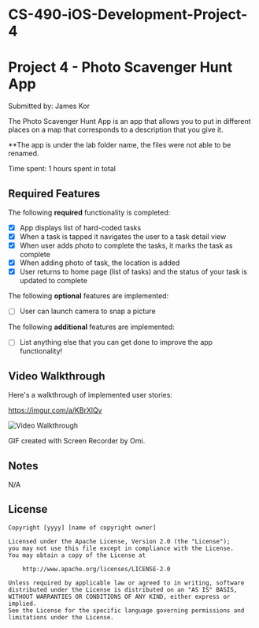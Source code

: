 # CS-490-iOS-Development-Project-4
# Project 4 - Photo Scavenger Hunt App

Submitted by: James Kor

The Photo Scavenger Hunt App is an app that allows you to put in different places on a map that corresponds to a description that you give it.

**The app is under the lab folder name, the files were not able to be renamed.

Time spent: 1 hours spent in total

## Required Features

The following **required** functionality is completed:

- [X] App displays list of hard-coded tasks
- [X] When a task is tapped it navigates the user to a task detail view
- [X] When user adds photo to complete the tasks, it marks the task as complete
- [X] When adding photo of task, the location is added
- [X] User returns to home page (list of tasks) and the status of your task is updated to complete
 
The following **optional** features are implemented:

- [ ] User can launch camera to snap a picture	

The following **additional** features are implemented:

- [ ] List anything else that you can get done to improve the app functionality!

## Video Walkthrough

Here's a walkthrough of implemented user stories:

https://imgur.com/a/KBrXlQv

<img src='https://imgur.com/a/KBrXlQv' title='Video Walkthrough' width='' alt='Video Walkthrough' />

<!-- Replace this with whatever GIF tool you used! -->
GIF created with Screen Recorder by Omi. 

## Notes

N/A

## License

    Copyright [yyyy] [name of copyright owner]

    Licensed under the Apache License, Version 2.0 (the "License");
    you may not use this file except in compliance with the License.
    You may obtain a copy of the License at

        http://www.apache.org/licenses/LICENSE-2.0

    Unless required by applicable law or agreed to in writing, software
    distributed under the License is distributed on an "AS IS" BASIS,
    WITHOUT WARRANTIES OR CONDITIONS OF ANY KIND, either express or implied.
    See the License for the specific language governing permissions and
    limitations under the License.
